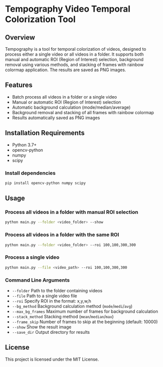 # Tempography Video Temporal Colorization Tool

## Overview
Tempography is a tool for temporal colorization of videos, designed to process either a single video or all videos in a folder. It supports both manual and automatic ROI (Region of Interest) selection, background removal using various methods, and stacking of frames with rainbow colormap application. The results are saved as PNG images.

## Features
- Batch process all videos in a folder or a single video
- Manual or automatic ROI (Region of Interest) selection
- Automatic background calculation (mode/median/average)
- Background removal and stacking of all frames with rainbow colormap
- Results automatically saved as PNG images

## Installation Requirements
- Python 3.7+
- opencv-python
- numpy
- scipy

### Install dependencies
```bash
pip install opencv-python numpy scipy
```

## Usage
### Process all videos in a folder with manual ROI selection
```bash
python main.py --folder <video_folder> --show
```

### Process all videos in a folder with the same ROI
```bash
python main.py --folder <video_folder> --roi 100,100,300,300
```

### Process a single video
```bash
python main.py --file <video_path> --roi 100,100,300,300
```

### Command Line Arguments
- `--folder`      Path to the folder containing videos
- `--file`        Path to a single video file
- `--roi`         Specify ROI in the format: x,y,w,h
- `--bg_method`   Background calculation method (`mode`/`medi`/`avg`)
- `--max_bg_frames` Maximum number of frames for background calculation
- `--stack_method` Stacking method (`mean`/`median`/`max`)
- `--frame_skip`  Number of frames to skip at the beginning (default: 10000)
- `--show`        Show the result image
- `--save_dir`    Output directory for results

## License
This project is licensed under the MIT License. 